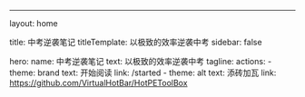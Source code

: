 ---
layout: home

title: 中考逆袭笔记
titleTemplate: 以极致的效率逆袭中考
sidebar: false

hero:
  name: 中考逆袭笔记
  text: 以极致的效率逆袭中考
  tagline: 
  actions:
    - theme: brand
      text: 开始阅读
      link: /started
    - theme: alt
      text: 添砖加瓦
      link: https://github.com/VirtualHotBar/HotPEToolBox
